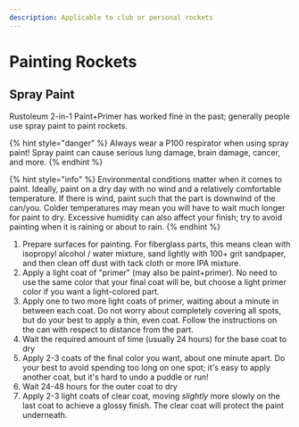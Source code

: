 ```yaml
---
description: Applicable to club or personal rockets
---
```


# Painting Rockets

## Spray **Paint**

Rustoleum 2-in-1 Paint+Primer has worked fine in the past; generally people use spray paint to paint rockets.

{% hint style="danger" %}
Always wear a P100 respirator when using spray paint! Spray paint can cause serious lung damage, brain damage, cancer, and more.
{% endhint %}

{% hint style="info" %}
Environmental conditions matter when it comes to paint. Ideally, paint on a dry day with no wind and a relatively comfortable temperature. If there is wind, paint such that the part is downwind of the can/you. Colder temperatures may mean you will have to wait much longer for paint to dry. Excessive humidity can also affect your finish; try to avoid painting when it is raining or about to rain.
{% endhint %}

1. Prepare surfaces for painting. For fiberglass parts, this means clean with isopropyl alcohol / water mixture, sand lightly with 100+ grit sandpaper, and then clean off dust with tack cloth or more IPA mixture.
2. Apply a light coat of "primer" \(may also be paint+primer\). No need to use the same color that your final coat will be, but choose a light primer color if you want a light-colored part.
3. Apply one to two more light coats of primer, waiting about a minute in between each coat. Do not worry about completely covering all spots, but do your best to apply a thin, even coat. Follow the instructions on the can with respect to distance from the part.
4. Wait the required amount of time \(usually 24 hours\) for the base coat to dry
5. Apply 2-3 coats of the final color you want, about one minute apart. Do  your best to avoid spending too long on one spot; it's easy to apply another coat, but it's hard to undo a puddle or run!
6. Wait 24-48 hours for the outer coat to dry
7. Apply 2-3 light coats of clear coat, moving _slightly_ more slowly on the last coat to achieve a glossy finish. The clear coat will protect the paint underneath.

